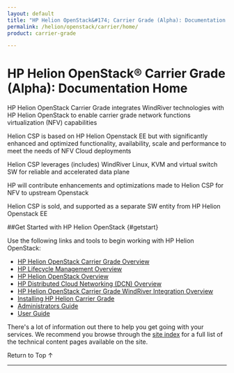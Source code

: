 ```yaml
---
layout: default
title: "HP Helion OpenStack&#174; Carrier Grade (Alpha): Documentation Home"
permalink: /helion/openstack/carrier/home/
product: carrier-grade

---
```

<!--UNDER REVISION-->


<script>

function PageRefresh {
onLoad="window.refresh"
}

PageRefresh();

</script>

# HP Helion OpenStack&#174; Carrier Grade (Alpha): Documentation Home

<!-- From Helion-CSP-Edition.pptx  https://wiki.hpcloud.net/download/attachments/32052622/Helion-CSP-Edition.pptx?version=1&modificationDate=1426628637000&api=v2 -->

HP Helion OpenStack Carrier Grade integrates WindRiver technologies with HP Helion OpenStack to enable carrier grade network functions virtualization (NFV) capabilities 

Helion CSP is based on HP Helion Openstack EE but with significantly enhanced and optimized functionality, availability, scale and  performance to meet the needs of NFV Cloud deployments

Helion CSP leverages (includes) WindRiver Linux, KVM and virtual switch SW for reliable and accelerated data plane

HP will contribute enhancements and optimizations made to Helion CSP for NFV to upstream Openstack

Helion CSP is sold, and supported as a separate SW entity from HP Helion Openstack EE


##Get Started with HP Helion OpenStack {#getstart}

Use the following links and tools to begin working with HP Helion OpenStack:

* [HP Helion OpenStack Carrier Grade Overview](/helion/openstack/carrier/overview/)
* [HP Lifecycle Management Overview](/helion/openstack/carrier/hlm/overview/)
* [HP Helion OpenStack Overview](/helion/openstack/carrier/helion/overview/)
* [HP Distributed Cloud Networking (DCN) Overview](/helion/openstack/carrier/dcn/overview/)
* [HP Helion OpenStack Carrier Grade WindRiver Integration Overview](/helion/openstack/carrier/wr/overview/)
* [Installing HP Helion Carrier Grade](/helion/openstack/carrier/install/overview/)
* [Administrators Guide](/helion/openstack/carrier/admin/)
* [User Guide](/helion/commercial/carrier/dashboard/managing/)


There's a lot of information out there to help you get going with your services. We recommend you browse through the [site index](/helion/openstack/carrier/siteindex/) for a full list of the technical content pages available on the site.


<a href="#top" style="padding:14px 0px 14px 0px; text-decoration: none;"> Return to Top &#8593; </a>

----
